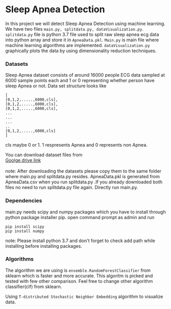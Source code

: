 # Sleep Apnea Detection

In this project we will detect Sleep Apnea Detection using machine learning. We have two files ```main.py, splitdata.py, dataVisualization.py```. ```splitdata.py``` file is python 3.7 file used to split raw sleep apnea ecg data into python array and store it in ```ApneaData.pkl```. ```Main.py``` is main file where machine learning algorithms are implemented. ```dataVisualization.py``` graphically plots the data by using dimensionality reduction techniques.  
### Datasets

Sleep Apnea dataset consists of around 16000 people ECG data sampled at 6000 sample points each and 1 or 0 representing whether person have sleep Apnea or not. Data set structure looks like </br>
```
[
[0,1,2,.....,6000,cls],
[0,1,2,.....,6000,cls],
[0,1,2,.....,6000,cls],
...
...
...
..
[0,1,2,.....,6000,cls]
]
```
cls maybe 0 or 1. 1 respresents Apnea and 0 represents non Apnea.</br>

You can download dataset files from </br>
[Goolge drive link](https://drive.google.com/drive/folders/1sRE-iJFwQcOUNFJMUFM-17nH_xUFKoHa?usp=sharing)</br></br>
note: After downloading the datasets please copy them to the same folder where main.py and splitdata.py resides. ApneaData.pkl is generated from ApneaData.csv when you run splitdata.py .If you already downloaded both files no need to run splitdata.py file again. Directly run main.py.

### Dependencies

main.py needs scipy and numpy packages which you have to install through python package installer pip. open command prompt as admin and run </br>
```
pip install scipy 
pip install numpy 
```
note: Please install python 3.7 and don't forget to check add path while installing before installing packages.

### Algorithms

The algorithm we are using is ```ensemble.RandomForestClassifier``` from sklearn which is faster and more accurate. This algoritm is picked and tested with few other comparison. Feel free to change other algorithm classifier(clf) from sklearn. </br>

Using ```T-distributed Stochastic Neighbor Embedding``` algorithm to visualize data.




